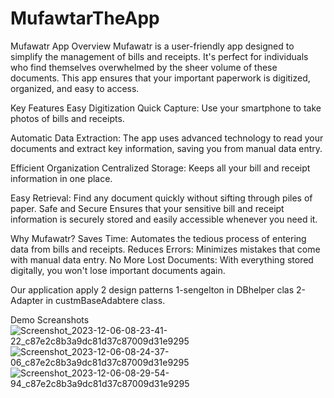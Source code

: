   # MufawtarTheApp
  Mufawatr App
Overview
Mufawatr is a user-friendly app designed to simplify the management of bills and receipts. It's perfect for individuals who find themselves overwhelmed by the sheer volume of these documents. This app ensures that your important paperwork is digitized, organized, and easy to access.

Key Features
Easy Digitization
Quick Capture: Use your smartphone to take photos of bills and receipts.

Automatic Data Extraction: The app uses advanced technology to read your documents and extract key information, saving you from manual data entry.

Efficient Organization
Centralized Storage: Keeps all your bill and receipt information in one place.

Easy Retrieval: Find any document quickly without sifting through piles of paper.
Safe and Secure
Ensures that your sensitive bill and receipt information is securely stored and easily accessible whenever you need it.

Why Mufawatr?
Saves Time: Automates the tedious process of entering data from bills and receipts.
Reduces Errors: Minimizes mistakes that come with manual data entry.
No More Lost Documents: With everything stored digitally, you won't lose important documents again.

  Our application apply 2 design patterns 
  1-sengelton in DBhelper clas
  2-Adapter in custmBaseAdabtere class.


  Demo Screanshots
![Screenshot_2023-12-06-08-23-41-22_c87e2c8b3a9dc81d37c87009d31e9295](https://github.com/MufawtarApp/MufawtarTheApp/assets/123936701/3e83ae23-98cd-4dd4-b4f5-e238c5aa62e6)
![Screenshot_2023-12-06-08-24-37-06_c87e2c8b3a9dc81d37c87009d31e9295](https://github.com/MufawtarApp/MufawtarTheApp/assets/123936701/44634d67-1765-4c49-b3c6-2a5bd2fda71b)
![Screenshot_2023-12-06-08-29-54-94_c87e2c8b3a9dc81d37c87009d31e9295](https://github.com/MufawtarApp/MufawtarTheApp/assets/123936701/4873e35e-6bc5-49d7-8887-5bccaa576d06)

  

